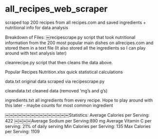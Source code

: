 # all_recipes_web_scraper
scraped top 200 recipes from all recipes.com and saved ingredients + nutritional info for data analysis

Breakdown of Files:
￼recipescrape.py script that took nutritional information from the 200 most popular main dishes on allrecipes.com and stored them in a text file
(It also stored all the ingredients so I can play around with text analysis later)

cleanrecipe.py
script that then cleans the data above.

Popular Recipes Nutrition.xlsx
quick statistical calculations

data.txt
original data scraped via recipescrape.py 

cleandata.txt
cleaned data (removed ‘mg’s and g’s)

ingredients.txt
all ingredients from every recipe. Hope to play around with this later - maybe counts for most common ingredient

￼￼￼￼￼￼￼￼￼￼￼￼￼￼￼Statistics:
Average Calories per Serving: 422
￼￼￼￼Average Sodium per Serving:890 mg
Average Vitamin C per serving: 21% of daily serving
Min Calories per Serving: 135
Max Calories per Serving: 1109

